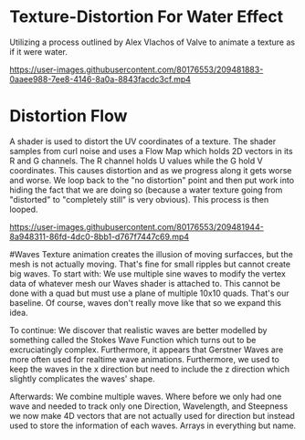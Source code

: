 # Texture-Distortion For Water Effect
Utilizing a process outlined by Alex Vlachos of Valve to animate a texture as if it were water.


https://user-images.githubusercontent.com/80176553/209481883-0aaee988-7ee8-4146-8a0a-8843facdc3cf.mp4

# Distortion Flow
A shader is used to distort the UV coordinates of a texture.
The shader samples from curl noise and uses a Flow Map which holds 2D vectors in its R and G channels. The R channel holds U values while the G hold V coordinates. This causes distortion and as we progress along it gets worse and worse. We loop back to the "no distortion" point and then put work into hiding the fact that we are doing so (because a water texture going from "distorted" to "completely still" is very obvious). This process is then looped.

https://user-images.githubusercontent.com/80176553/209481944-8a948311-86fd-4dc0-8bb1-d767f7447c69.mp4

#Waves
Texture animation creates the illusion of moving surfacces, but the mesh is not actually moving.
That's fine for small ripples but cannot create big waves.
To start with: We use multiple sine waves to modify the vertex data of whatever mesh our Waves shader is attached to. This cannot be done with a quad but must use a plane of multiple 10x10 quads. That's our baseline. Of course, waves don't really move like that so we expand this idea.

To continue: We discover that realistic waves are better modelled by something called the Stokes Wave Function which turns out to be excruciatingly complex. Furthermore, it appears that Gerstner Waves are more often used for realtime wave animations. Furthermore, we used to keep the waves in the x direction but need to include the z direction which slightly complicates the waves' shape.

Afterwards: We combine multiple waves. Where before we only had one wave and needed to track only one Direction, Wavelength, and Steepness we now make 4D vectors that are not actually used for direction but instead used to store the information of each waves. Arrays in everything but name.
